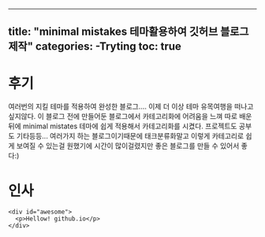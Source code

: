 ---
title: "minimal mistakes 테마활용하여 깃허브 블로그 제작"
categories:
 -Tryting
 toc: true
 ---
 
 # 후기
 
 여러번의 지킬 테마를 적용하여 완성한 블로그....
 이제 더 이상 테마 유목여행을 떠나고싶지않다. 이 블로그 전에 만들어둔 블로그에서 카테고리화에 어려움을 느껴 따로 배운뒤에
 minimal mistates 테마에 쉽게 적용해서 카테고리화를 시켰다. 프로젝트도 공부도 기타등등... 여러가지 하는 블로그이기때문에
 태크분류화말고 이렇게 카테고리로 쉽게 보여질 수 있는걸 원했기에 시간이 많이걸렸지만 좋은 블로그를 만들 수 있어서 좋다:)
 
# 인사
    <div id="awesome">
      <p>Hellow! github.io</p>
    </div>
 
